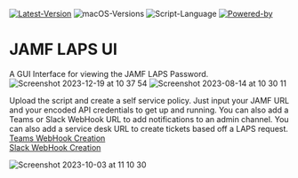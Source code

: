 [![Latest-Version](https://img.shields.io/badge/Latest_Version-1-green)](https://github.com/PezzaD84/macOSLAPS/releases) ![macOS-Versions](https://img.shields.io/badge/macOS-11+-blue) ![Script-Language](https://img.shields.io/badge/Coding_Language-Bash-blue) [![Powered-by](https://img.shields.io/badge/Powered_by-SwiftDialog-red)](https://github.com/bartreardon/swiftDialog)


# JAMF LAPS UI

A GUI Interface for viewing the JAMF LAPS Password.
![Screenshot 2023-12-19 at 10 37 54](https://github.com/PezzaD84/JAMF-LAPS-UI/assets/89595349/a45a29bd-2eff-4c9b-adb6-85869665546c)
![Screenshot 2023-08-14 at 10 30 11](https://github.com/PezzaD84/JAMF-LAPS-UI/assets/89595349/ef86ecff-a6c8-4021-8efa-8aef2e58c461)

Upload the script and create a self service policy. Just input your JAMF URL and your encoded API credentials to get up and running. You can also add a Teams or Slack WebHook URL to add notifications to an admin channel. You can also add a service desk URL to create tickets based off a LAPS request.<br>[Teams WebHook Creation](https://learn.microsoft.com/en-us/microsoftteams/platform/webhooks-and-connectors/how-to/add-incoming-webhook?tabs=dotnet)<br>[Slack WebHook Creation](https://slack.com/intl/en-gb/help/articles/115005265063-Incoming-webhooks-for-Slack)

![Screenshot 2023-10-03 at 11 10 30](https://github.com/PezzaD84/JAMF-LAPS-UI/assets/89595349/ed2bfa60-5647-41e3-bf97-80ca888fedab)
